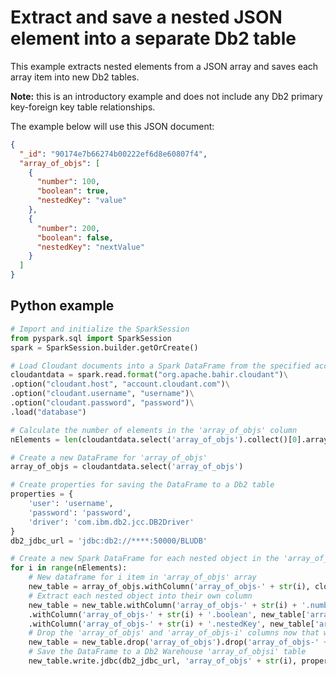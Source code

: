 # Extract and save a nested JSON element into a separate Db2 table
This example extracts nested elements from a JSON array and saves each array item into new Db2 tables.  

**Note:** this is an introductory example and does not include any Db2 primary key-foreign key table relationships.

The example below will use this JSON document:
```json
{
  "_id": "90174e7b66274b00222ef6d8e60807f4",
  "array_of_objs": [
    {
      "number": 100,
      "boolean": true,
      "nestedKey": "value"
    },
    {
      "number": 200,
      "boolean": false,
      "nestedKey": "nextValue"
    }
  ]
}
```

## Python example
```python
# Import and initialize the SparkSession
from pyspark.sql import SparkSession
spark = SparkSession.builder.getOrCreate()

# Load Cloudant documents into a Spark DataFrame from the specified account
cloudantdata = spark.read.format("org.apache.bahir.cloudant")\
.option("cloudant.host", "account.cloudant.com")\
.option("cloudant.username", "username")\
.option("cloudant.password", "password")\
.load("database")

# Calculate the number of elements in the 'array_of_objs' column
nElements = len(cloudantdata.select('array_of_objs').collect()[0].array_of_objs)

# Create a new DataFrame for 'array_of_objs'
array_of_objs = cloudantdata.select('array_of_objs')

# Create properties for saving the DataFrame to a Db2 table
properties = {
    'user': 'username',
    'password': 'password',
    'driver': 'com.ibm.db2.jcc.DB2Driver'
}
db2_jdbc_url = 'jdbc:db2://****:50000/BLUDB'

# Create a new Spark DataFrame for each nested object in the 'array_of_objs' array
for i in range(nElements):
    # New dataframe for i item in 'array_of_objs' array
    new_table = array_of_objs.withColumn('array_of_objs-' + str(i), cloudantdata.array_of_objs.getItem(i))
    # Extract each nested object into their own column
    new_table = new_table.withColumn('array_of_objs-' + str(i) + '.number', new_table['array_of_objs-' + str(i)].number)\
    .withColumn('array_of_objs-' + str(i) + '.boolean', new_table['array_of_objs-' + str(i)].boolean)\
    .withColumn('array_of_objs-' + str(i) + '.nestedKey', new_table['array_of_objs-' + str(i)].nestedKey)    
    # Drop the 'array_of_objs' and 'array_of_objs-i' columns now that we have extracted all elements
    new_table = new_table.drop('array_of_objs').drop('array_of_objs-' + str(i))
    # Save the DataFrame to a Db2 Warehouse 'array_of_objsi' table
    new_table.write.jdbc(db2_jdbc_url, 'array_of_objs' + str(i), properties=properties)
```
